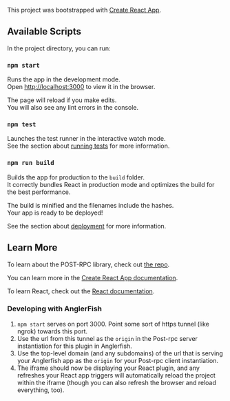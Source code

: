 This project was bootstrapped with [Create React App](https://github.com/facebook/create-react-app).

## Available Scripts

In the project directory, you can run:

### `npm start`

Runs the app in the development mode.<br>
Open [http://localhost:3000](http://localhost:3000) to view it in the browser.

The page will reload if you make edits.<br>
You will also see any lint errors in the console.

### `npm test`

Launches the test runner in the interactive watch mode.<br>
See the section about [running tests](https://facebook.github.io/create-react-app/docs/running-tests) for more information.

### `npm run build`

Builds the app for production to the `build` folder.<br>
It correctly bundles React in production mode and optimizes the build for the best performance.

The build is minified and the filenames include the hashes.<br>
Your app is ready to be deployed!

See the section about [deployment](https://facebook.github.io/create-react-app/docs/deployment) for more information.

## Learn More

To learn about the POST-RPC library, check out [the repo](https://github.com/Wizehive/post-rpc).

You can learn more in the [Create React App documentation](https://facebook.github.io/create-react-app/docs/getting-started).

To learn React, check out the [React documentation](https://reactjs.org/).

### Developing with AnglerFish

1. `npm start` serves on port 3000. Point some sort of https tunnel (like ngrok) towards this port.
2. Use the url from this tunnel as the `origin` in the Post-rpc server instantiation for this plugin in Anglerfish.
3. Use the top-level domain (and any subdomains) of the url that is serving your Anglerfish app as the `origin` for your Post-rpc client instantiation.
4. The iframe should now be displaying your React plugin, and any refreshes your React app triggers will automatically reload the project within the iframe (though you can also refresh the browser and reload everything, too).
